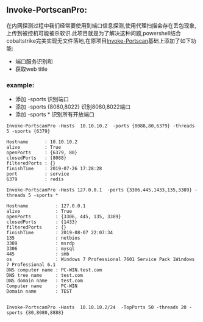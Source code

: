 
## Invoke-PortscanPro:

在内网探测过程中我们经常要使用到端口信息探测,使用代理扫描会存在丢包现象,上传到被控机可能被杀软识.此项目就是为了解决这种问题,powershell结合cobaltstrike完美实现无文件落地,在原项目[Invoke-Portscan](https://github.com/PowerShellMafia/PowerSploit/blob/master/Recon/Invoke-Portscan.ps1)基础上添加了如下功能:
* 端口服务识别和
* 获取web title

### example:
* 添加 -sports 识别端口
* 添加 -sports {8080,8022} 识别8080,8022端口
* 添加 -sports * 识别所有开放端口
```
Invoke-PortscanPro -Hosts  10.10.10.2  -ports {8088,80,6379} -threads 5 -sports {6379}

Hostname      : 10.10.10.2
alive         : True
openPorts     : {6379, 80}
closedPorts   : {8088}
filteredPorts : {}
finishTime    : 2019-07-26 17:28:28
port          : service
6379          : redis

Invoke-PortscanPro -Hosts 127.0.0.1  -ports {3306,445,1433,135,3389} -threads 5 -sports *

Hostname          : 127.0.0.1
alive             : True
openPorts         : {3306, 445, 135, 3389}
closedPorts       : {1433}
filteredPorts     : {}
finishTime        : 2019-08-07 22:07:34
135               : netbios
3389              : msrdp
3306              : mysql
445               : smb
os                : Windows 7 Professional 7601 Service Pack 1Windows 7 Professional 6.1
DNS computer name : PC-WIN.test.com
DNS tree name     : test.com
DNS domain name   : test.com
Computer name     : PC-WIN
Domain name       : TEST


Invoke-PortscanPro -Hosts  10.10.10.2/24  -TopPorts 50 -threads 20 -sports {80,8080,8888}

```
